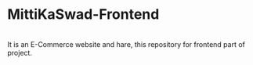 <h1>MittiKaSwad-Frontend</h1> <br>
It is an E-Commerce website and hare, this repository for frontend part of project.